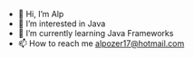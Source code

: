 - 👋 Hi, I’m Alp
- 👀 I’m interested in Java
- 🌱 I’m currently learning Java Frameworks
- 📫 How to reach me alpozer17@hotmail.com

<!---
iniesta1/iniesta1 is a ✨ special ✨ repository because its `README.md` (this file) appears on your GitHub profile.
You can click the Preview link to take a look at your changes.
--->
